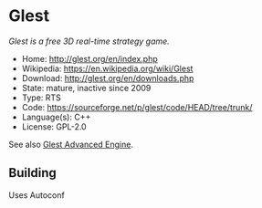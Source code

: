 # Glest

_Glest is a free 3D real-time strategy game._

- Home: http://glest.org/en/index.php
- Wikipedia: https://en.wikipedia.org/wiki/Glest
- Download: http://glest.org/en/downloads.php
- State: mature, inactive since 2009
- Type: RTS 
- Code: https://sourceforge.net/p/glest/code/HEAD/tree/trunk/
- Language(s): C++
- License: GPL-2.0

See also [Glest Advanced Engine](https://sourceforge.net/projects/glestae/).

## Building

Uses Autoconf

